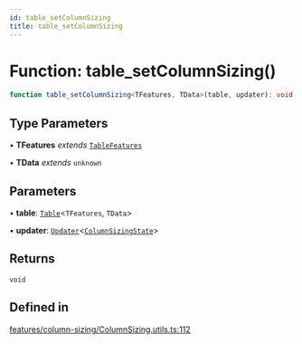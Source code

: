```yaml
---
id: table_setColumnSizing
title: table_setColumnSizing
---
```


# Function: table\_setColumnSizing()

```ts
function table_setColumnSizing<TFeatures, TData>(table, updater): void
```

## Type Parameters

• **TFeatures** *extends* [`TableFeatures`](../interfaces/tablefeatures.md)

• **TData** *extends* `unknown`

## Parameters

• **table**: [`Table`](../type-aliases/table.md)\<`TFeatures`, `TData`\>

• **updater**: [`Updater`](../type-aliases/updater.md)\<[`ColumnSizingState`](../type-aliases/columnsizingstate.md)\>

## Returns

`void`

## Defined in

[features/column-sizing/ColumnSizing.utils.ts:112](https://github.com/TanStack/table/blob/b1e6b79157b0debc7222660572b06c8b857f4605/packages/table-core/src/features/column-sizing/ColumnSizing.utils.ts#L112)
